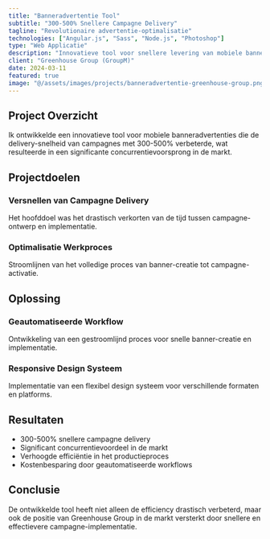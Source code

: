```yaml
---
title: "Banneradvertentie Tool"
subtitle: "300-500% Snellere Campagne Delivery"
tagline: "Revolutionaire advertentie-optimalisatie"
technologies: ["Angular.js", "Sass", "Node.js", "Photoshop"]
type: "Web Applicatie"
description: "Innovatieve tool voor snellere levering van mobiele banneradvertenties"
client: "Greenhouse Group (GroupM)"
date: 2024-03-11
featured: true
image: "@/assets/images/projects/banneradvertentie-greenhouse-group.png"
---
```


## Project Overzicht

Ik ontwikkelde een innovatieve tool voor mobiele banneradvertenties die de delivery-snelheid van campagnes met 300-500% verbeterde, wat resulteerde in een significante concurrentievoorsprong in de markt.

## Projectdoelen

### Versnellen van Campagne Delivery

Het hoofddoel was het drastisch verkorten van de tijd tussen campagne-ontwerp en implementatie.

### Optimalisatie Werkproces

Stroomlijnen van het volledige proces van banner-creatie tot campagne-activatie.

## Oplossing

### Geautomatiseerde Workflow

Ontwikkeling van een gestroomlijnd proces voor snelle banner-creatie en implementatie.

### Responsive Design Systeem

Implementatie van een flexibel design systeem voor verschillende formaten en platforms.

## Resultaten

- 300-500% snellere campagne delivery
- Significant concurrentievoordeel in de markt
- Verhoogde efficiëntie in het productieproces
- Kostenbesparing door geautomatiseerde workflows

## Conclusie

De ontwikkelde tool heeft niet alleen de efficiency drastisch verbeterd, maar ook de positie van Greenhouse Group in de markt versterkt door snellere en effectievere campagne-implementatie.
